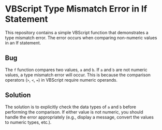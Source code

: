 # VBScript Type Mismatch Error in If Statement

This repository contains a simple VBScript function that demonstrates a type mismatch error. The error occurs when comparing non-numeric values in an If statement.

## Bug

The `f` function compares two values, `a` and `b`. If `a` and `b` are not numeric values, a type mismatch error will occur. This is because the comparison operators (`>`, `<`, `=`) in VBScript require numeric operands. 

## Solution

The solution is to explicitly check the data types of `a` and `b` before performing the comparison. If either value is not numeric, you should handle the error appropriately (e.g., display a message, convert the values to numeric types, etc.).